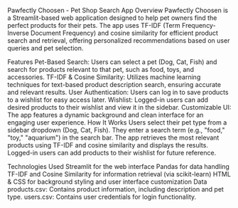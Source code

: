 Pawfectly Choosen - Pet Shop Search App
Overview
Pawfectly Choosen is a Streamlit-based web application designed to help pet owners find the perfect products for their pets. The app uses TF-IDF (Term Frequency-Inverse Document Frequency) and cosine similarity for efficient product search and retrieval, offering personalized recommendations based on user queries and pet selection.

Features
Pet-Based Search: Users can select a pet (Dog, Cat, Fish) and search for products relevant to that pet, such as food, toys, and accessories.
TF-IDF & Cosine Similarity: Utilizes machine learning techniques for text-based product description search, ensuring accurate and relevant results.
User Authentication: Users can log in to save products to a wishlist for easy access later.
Wishlist: Logged-in users can add desired products to their wishlist and view it in the sidebar.
Customizable UI: The app features a dynamic background and clean interface for an engaging user experience.
How It Works
Users select their pet type from a sidebar dropdown (Dog, Cat, Fish).
They enter a search term (e.g., "food," "toy," "aquarium") in the search bar.
The app retrieves the most relevant products using TF-IDF and cosine similarity and displays the results.
Logged-in users can add products to their wishlist for future reference.


Technologies Used
Streamlit for the web interface
Pandas for data handling
TF-IDF and Cosine Similarity for information retrieval (via scikit-learn)
HTML & CSS for background styling and user interface customization
Data
products.csv: Contains product information, including description and pet type.
users.csv: Contains user credentials for login functionality.
